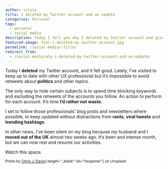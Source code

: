 ```yaml
---
author: silvia
title: I deleted my Twitter account and an update
categories: Personal
tags:
  - personal
  - social media
description: Today I tell you why I deleted my Twitter account and give you an update on why I've been silent on my blog lately.
featured-image: feat-i-deleted-my-twitter-account.jpg
permalink: /social-media/:title/
redirect_from:
  - /social-media/why-i-deleted-my-twitter-account-and-an-update/
---
```

Today I **deleted** my Twitter account, and it felt good. Lately, I’ve visited to keep up to date with other UX professional but it’s impossible to avoid retweets about **politics** and other topics.

<!--more-->

The only way to hide certain subjects is to spend time blocking keywords and excluding the retweets of the accounts you follow. An action to perform for each account. It’s time **I’d rather not waste**.

I set to follow those professionals’ blog posts and newsletters where possible, to keep updated without distractions from **rants**, **viral tweets** and **trending hashtags**.

In other news, I’ve been silent on my blog because my husband and I **moved out of the UK** almost two weeks ago. It’s been and intense month, but we can now rest and resume our activities.

Watch this space.

<small>Photo by [Chris J. Davis](https://unsplash.com/@chrisjdavis){:target="_blank" rel="noopener"} on Unsplash</small>
